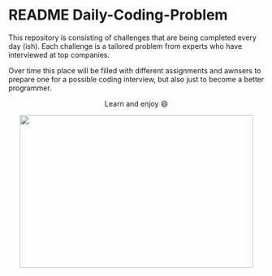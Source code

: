 # README Daily-Coding-Problem

This repository is consisting of challenges that are being completed every day (ish). Each challenge is a tailored problem from experts who have interviewed at top companies.

Over time this place will be filled with different assignments and awnsers to prepare one for a possible coding interview, but also just to become a better programmer.

<p align="center">
  Learn and enjoy 😄
</p>

<p align="center">
  <img width="460" height="300" src="https://media.giphy.com/media/vFKqnCdLPNOKc/giphy.gif">
</p>
